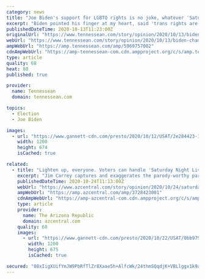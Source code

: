```yaml
---
category: news
title: "Joe Biden's support for LGBTQ rights is no joke, whatever 'Saturday Night Live' says"
excerpt: "Biden pointed his finger at my heart, said 'trans rights are human rights,' and told me about his plans to ensure no LGBTQ person gets left behind."
publishedDateTime: 2020-10-13T11:23:00Z
originalUrl: "https://www.tennessean.com/story/opinion/2020/10/13/biden-champion-lesbian-gay-bisexual-transgender-americans-column/5969757002/"
webUrl: "https://www.tennessean.com/story/opinion/2020/10/13/biden-champion-lesbian-gay-bisexual-transgender-americans-column/5969757002/"
ampWebUrl: "https://amp.tennessean.com/amp/5969757002"
cdnAmpWebUrl: "https://amp-tennessean-com.cdn.ampproject.org/c/s/amp.tennessean.com/amp/5969757002"
type: article
quality: 68
heat: 88
published: true

provider:
  name: Tennessean
  domain: tennessean.com

topics:
  - Election
  - Joe Biden

images:
  - url: "https://www.gannett-cdn.com/presto/2020/10/12/USAT/2e284423-1388-4be5-b900-c2009cc463c8-Clymer_and_Biden.jpg?auto=webp&crop=959,539,x1,y86&format=pjpg&width=1200"
    width: 1200
    height: 674
    isCached: true

related:
  - title: "Lighten up, everyone. Voters can handle 'Saturday Night Live' jokes about Joe Biden."
    excerpt: "Jim Carrey captures and exaggerates the parody-worthy parts of Joe Biden's persona that make him relatable and the perfect antidote to Donald Trump."
    publishedDateTime: 2020-10-24T11:13:00Z
    webUrl: "https://www.azcentral.com/story/opinion/2020/10/24/saturday-night-live-biden-jokes-wont-help-trump-win-column/3728423001/"
    ampWebUrl: "https://amp.azcentral.com/amp/3728423001"
    cdnAmpWebUrl: "https://amp-azcentral-com.cdn.ampproject.org/c/s/amp.azcentral.com/amp/3728423001"
    type: article
    provider:
      name: The Arizona Republic
      domain: azcentral.com
    quality: 68
    images:
      - url: "https://www.gannett-cdn.com/presto/2020/10/22/USAT/0bb9798c-daaa-4318-ae23-a649491c7638-AP_TV_SNL.jpg?auto=webp&crop=1505,847,x0,y93&format=pjpg&width=1200"
        width: 1200
        height: 675
        isCached: true

secured: "08xIigXUifYmJW9PbRfTlZr8Xaae5h+AlfcWk/24thmSQqdjK+VBLlggx1k9ad13coto7zSKAxajVl+Mvao8nmBu+dqnjZ64rx6uNCBuc+n7a03wkM1HQ0b4My4ExKgKydAUHPTwBveb9fh84/i/vC9wuCoeYTVBGYWZxWBBA5UYa9gOe8jLe2wBEZXIc2vJI9X6F/wp30B3X53SFAzvFHK9BJ402nktYstuWee1hz1sPA/STaidNOooqkIb4eByDvpn2MbsC9lWTL6nBHyoFrunb8g4q08JdvxmeLzXzOZXruflTchRVlf6e+iFCWtqkOzQ664qgmkr04cXH5ZRe/NJWyuHYgJb1RNCIJKemvU=;kGCrMDmmzER9rIfC5t7eDg=="
---
```


